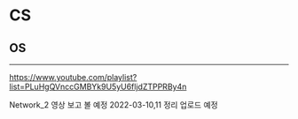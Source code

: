 # CS
## OS
---

https://www.youtube.com/playlist?list=PLuHgQVnccGMBYk9U5yU6fljdZTPPRBy4n

Network_2 영상 보고 볼 예정 
2022-03-10,11 정리 업로드 예정